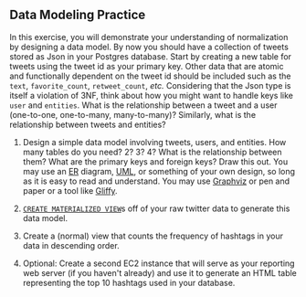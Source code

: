 Data Modeling Practice
----------------------

In this exercise, you will demonstrate your understanding of normalization by designing a data model. By now you should have a collection of tweets stored as Json in your Postgres database. Start by creating a new table for tweets using the tweet id as your primary key. Other data that are atomic and functionally dependent on the tweet id should be included such as the `text`, `favorite_count`, `retweet_count`, _etc._ Considering that the Json type is itself a violation of 3NF, think about how you might want to handle keys like `user` and `entities`. What is the relationship between a tweet and a user (one-to-one, one-to-many, many-to-many)? Similarly, what is the relationship between tweets and entities?

1. Design a simple data model involving tweets, users, and entities. How many tables do you need? 2? 3? 4? What is the relationship between them? What are the primary keys and foreign keys? Draw this out. You may use an [ER](https://en.wikipedia.org/wiki/Entity%E2%80%93relationship_model) diagram, [UML](http://www.agiledata.org/essays/umlDataModelingProfile.html), or something of your own design, so long as it is easy to read and understand. You may use [Graphviz](http://www.graphviz.org/) or pen and paper or a tool like [Gliffy](https://www.gliffy.com/).

2. [`CREATE MATERIALIZED VIEW`](https://www.postgresql.org/docs/current/static/sql-creatematerializedview.html)s off of your raw twitter data to generate this data model.

3. Create a (normal) view that counts the frequency of hashtags in your data in descending order.

4. Optional: Create a second EC2 instance that will serve as your reporting web server (if you haven't already) and use it to generate an HTML table representing the top 10 hashtags used in your database.
